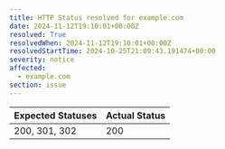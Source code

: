 ```yaml
---
title: HTTP Status resolved for example.com
date: 2024-11-12T19:10:01+00:00Z
resolved: True
resolvedWhen: 2024-11-12T19:10:01+00:00Z
resolvedStartTime: 2024-10-25T21:09:43.191474+00:00
severity: notice
affected:
  - example.com
section: issue
---
```


| Expected Statuses | Actual Status  |
|-------------------|----------------|
| 200, 301, 302 | 200 |
